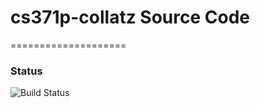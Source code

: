 # cs371p-collatz Source Code
====================

### Status
![Build Status](https://magnum.travis-ci.com/nelmiux/cs371p-collatz.svg?branch=master)
